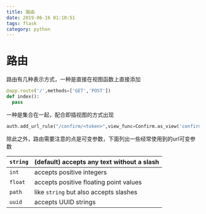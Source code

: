 ```yaml
---
title: 路由
date: 2019-06-16 01:10:51
tags: flask
category: python
---
```

# 路由

路由有几种表示方式，一种是直接在视图函数上直接添加
```python
@app.route('/',methods=['GET','POST'])
def index():
  pass
```
一种是集合在一起，配合即插视图的方式出现
```python
auth.add_url_rule("/confirm/<token>",view_func=Confirm.as_view('confirm'))
```

除此之外，路由需要注意的点是可变参数，下面列出一些经常使用到的url可变参数

| `string` | (default) accepts any text without a slash |
| :--- | :--- |
| `int` | accepts positive integers |
| `float` | accepts positive floating point values |
| `path` | like `string` but also accepts slashes |
| `uuid` | accepts UUID strings |

